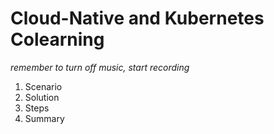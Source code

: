 # Cloud-Native and Kubernetes Colearning

*remember to turn off music, start recording*

1. Scenario
2. Solution
3. Steps
4. Summary

